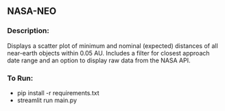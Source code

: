 ## NASA-NEO
### Description:
Displays a scatter plot of minimum and nominal (expected) distances of all near-earth objects within 0.05 AU. Includes a filter for closest approach date range and an option to display raw data from the NASA API.
### To Run:
* pip install -r requirements.txt
* streamlit run main.py
